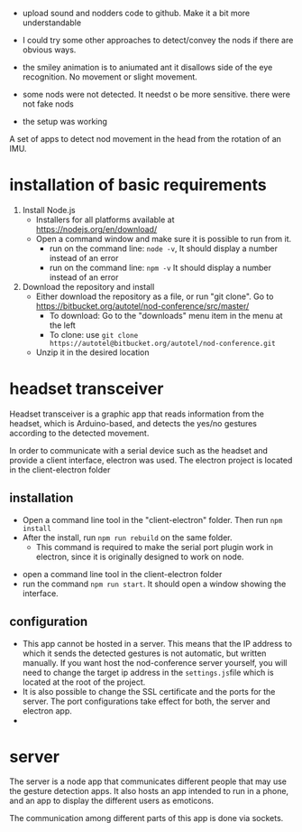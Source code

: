 * upload sound and nodders code to github. Make it a bit more understandable
* I could try some other approaches to detect/convey the nods if there are obvious ways.

* the smiley animation is to aniumated ant it disallows side of the eye recognition. No movement or slight movement.
* some nods were not detected. It needst o be more sensitive. there were not fake nods
* the setup was working



A set of apps to detect nod movement in the head from the rotation of an IMU.

# installation of basic requirements

1. Install Node.js
   * Installers for all platforms available at https://nodejs.org/en/download/
   * Open a command window and make sure it is possible to run from it. 
     * run on the command line: `node -v`, It should display a number instead of an error
     * run on the command line: `npm -v` It should display a number instead of an error
2. Download the repository and install
   * Either download the repository as a file, or run "git clone". Go to https://bitbucket.org/autotel/nod-conference/src/master/
     * To download: Go to the "downloads" menu item in the menu at the left
     * To clone: use `git clone https://autotel@bitbucket.org/autotel/nod-conference.git`
   * Unzip it in the desired location

# headset transceiver

Headset transceiver is a graphic app that reads information from the headset, which is Arduino-based, and detects the yes/no gestures according to the detected movement.

In order to communicate with a serial device such as the headset and provide a client interface, electron was used. The electron project is located in the client-electron folder

## installation

- Open a command line tool in the "client-electron" folder. Then run `npm install`
- After the install, run `npm run rebuild` on the same folder. 
  - This command is required to make the serial port plugin work in electron, since it is originally designed to work on node.

* open a command line tool in the client-electron folder
* run the command `npm run start`. It should open a window showing the interface.

## configuration

* This app cannot be hosted in a server. This means that the IP address to which it sends the detected gestures is not automatic, but written manually. If you want host the nod-conference server yourself, you will need to change the target ip address in the `settings.js`file which is located at the root of the project. 
* It is also possible to change the SSL certificate and the ports for the server. The port configurations take effect for both, the server and electron app.
* 

# server

The server is a node app that communicates different people that may use the gesture detection apps. It also hosts an app intended to run in a phone, and an app to display the different users as emoticons.

The communication among different parts of this app is done via sockets. 

